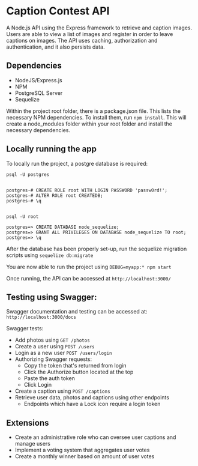 # Caption Contest API

A Node.js API using the Express framework to retrieve and caption images. Users are able to view a list of images and register in order to leave captions on images. The API uses caching, authorization and authentication, and it also persists data.

## Dependencies

- NodeJS/Express.js
- NPM
- PostgreSQL Server
- Sequelize

Within the project root folder, there is a package.json file. This lists the necessary NPM dependencies. To install them, run `npm install`. This will
create a node_modules folder within your root folder and install the necessary
dependencies. 


 
## Locally running the app

To locally run the project, a postgre database is required:

```
psql -U postgres


postgres-# CREATE ROLE root WITH LOGIN PASSWORD 'passw0rd!'; 
postgres-# ALTER ROLE root CREATEDB;
postgres-# \q


psql -U root

postgres=> CREATE DATABASE node_sequelize;
postgres=> GRANT ALL PRIVILEGES ON DATABASE node_sequelize TO root;
postgres=> \q
```

After the database has been properly set-up, run the sequelize 
migration scripts using `sequelize db:migrate`

You are now able to run the project using `DEBUG=myapp:* npm start`

Once running, the API can be accessed at `http://localhost:3000/`


## Testing using Swagger:

Swagger documentation and testing can be accessed at: 
`http://localhost:3000/docs`

Swagger tests:

- Add photos using `GET /photos`
- Create a user using `POST /users`
- Login as a new user `POST /users/login`
- Authorizing Swagger requests:
   - Copy the token that's returned from login
   - Click the Authorize button located at the top
   - Paste the auth token
   - Click Login
- Create a caption using `POST /captions`
 - Retrieve user data, photos and captions using other endpoints
   - Endpoints which have a Lock icon require a login token


## Extensions

- Create an administrative role who can oversee user captions and manage users
- Implement a voting system that aggregates user votes
- Create a monthly winner based on amount of user votes
